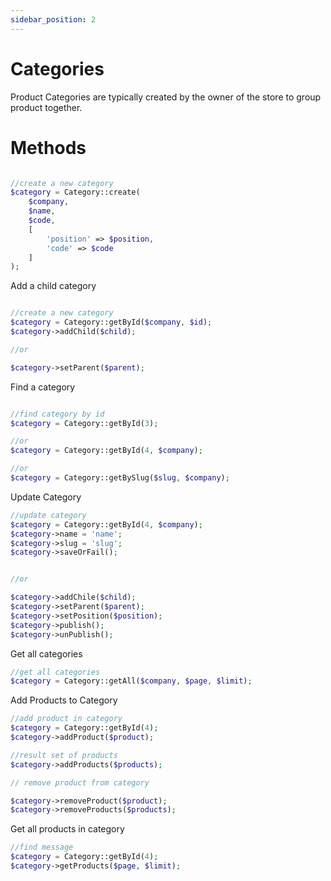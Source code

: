 ```yaml
---
sidebar_position: 2
---
```


# Categories

Product Categories are typically created by the owner of the store to group product together.

# Methods

```php

//create a new category
$category = Category::create(
    $company, 
    $name,
    $code,
    [
        'position' => $position,
        'code' => $code
    ]
);

```

Add a child category

```php

//create a new category
$category = Category::getById($company, $id);
$category->addChild($child);

//or 

$category->setParent($parent);

```

Find a category

```php

//find category by id
$category = Category::getById(3);

//or
$category = Category::getById(4, $company);

//or
$category = Category::getBySlug($slug, $company);

```

Update Category

```php
//update category
$category = Category::getById(4, $company);
$category->name = 'name';
$category->slug = 'slug';
$category->saveOrFail();


//or

$category->addChile($child);
$category->setParent($parent);
$category->setPosition($position);
$category->publish();
$category->unPublish();

```

Get all categories

```php
//get all categories
$category = Category::getAll($company, $page, $limit);

```

Add Products to Category

```php
//add product in category
$category = Category::getById(4);
$category->addProduct($product);

//result set of products
$category->addProducts($products);

// remove product from category

$category->removeProduct($product);
$category->removeProducts($products);

```

Get all products in category

```php
//find message
$category = Category::getById(4);
$category->getProducts($page, $limit);

```